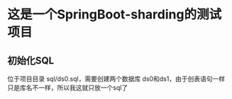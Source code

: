 # 这是一个SpringBoot-sharding的测试项目
## 初始化SQL
位于项目目录 sql/ds0.sql，需要创建两个数据库 ds0和ds1，由于创表语句一样只是库名不一样，所以我这就只放一个sql了
